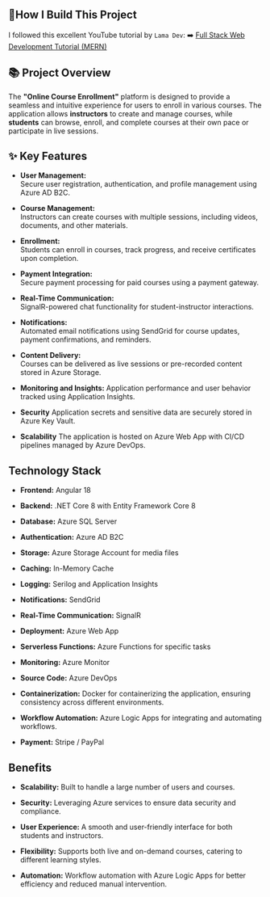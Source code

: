 ## 🔨How I Build This Project

 I followed this excellent YouTube tutorial by `Lama Dev`:
➡️ [Full Stack Web Development Tutorial (MERN)](https://www.youtube.com/watch?v=Cxftp90K_ek)



## 📚 Project Overview

The **"Online Course Enrollment"** platform is designed to provide a seamless and intuitive experience for users to enroll in various courses. 
The application allows **instructors** to create and manage courses, while **students** can browse, enroll, and complete courses at their own pace or participate in live sessions.




## ✨ Key Features

- **User Management:**  
  Secure user registration, authentication, and profile management using Azure AD B2C.

- **Course Management:**  
  Instructors can create courses with multiple sessions, including videos, documents, and other materials.

- **Enrollment:**  
  Students can enroll in courses, track progress, and receive certificates upon completion.

- **Payment Integration:**  
  Secure payment processing for paid courses using a payment gateway.

- **Real-Time Communication:**  
  SignalR-powered chat functionality for student-instructor interactions.

- **Notifications:**  
  Automated email notifications using SendGrid for course updates, payment confirmations, and reminders.

- **Content Delivery:**  
  Courses can be delivered as live sessions or pre-recorded content stored in Azure Storage.

- **Monitoring and Insights:**
  Application performance and user behavior tracked using Application Insights.
  
- **Security**
  Application secrets and sensitive data are securely stored in Azure Key Vault.

- **Scalability**
  The application is hosted on Azure Web App with CI/CD pipelines managed by Azure DevOps.



## Technology Stack

- **Frontend:** Angular 18

- **Backend:** .NET Core 8 with Entity Framework Core 8

- **Database:** Azure SQL Server

- **Authentication:** Azure AD B2C

- **Storage:** Azure Storage Account for media files

- **Caching:** In-Memory Cache

- **Logging:** Serilog and Application Insights

- **Notifications:** SendGrid

- **Real-Time Communication:** SignalR

- **Deployment:** Azure Web App

- **Serverless Functions:** Azure Functions for specific tasks

- **Monitoring:** Azure Monitor

- **Source Code:** Azure DevOps

- **Containerization:** Docker for containerizing the application, ensuring consistency across different environments.
  
- **Workflow Automation:** Azure Logic Apps for integrating and automating workflows.
  
- **Payment:** Stripe / PayPal



## Benefits

- **Scalability:** Built to handle a large number of users and courses.
  
- **Security:** Leveraging Azure services to ensure data security and compliance.
  
- **User Experience:** A smooth and user-friendly interface for both students and instructors.
  
- **Flexibility:** Supports both live and on-demand courses, catering to different learning styles.
  
- **Automation:** Workflow automation with Azure Logic Apps for better efficiency and reduced manual intervention.











  
  
